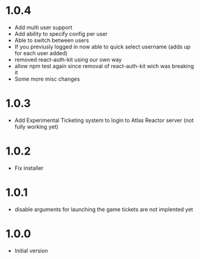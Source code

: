 # 1.0.4

- Add multi user support
- Add ability to specify config per user
- Able to switch between users
- If you previusly logged in now able to quick select username (adds up for each user added)
- removed react-auth-kit using our own way
- allow npm test again since removal of react-auth-kit wich was breaking it
- Some more misc changes

# 1.0.3

- Add Experimental Ticketing system to login to Atlas Reactor server (not fully working yet)

# 1.0.2

- Fix installer

# 1.0.1

- disable arguments for launching the game tickets are not implented yet

# 1.0.0

- Initial version
